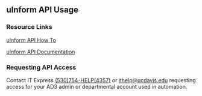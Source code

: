 ## uInform API Usage

### Resource Links

[uInform API How To](https://ws.uinform.ucdavis.edu/howto.html)

[uInform API Documentation](https://ws.uinform.ucdavis.edu/swagger/index.html)


### Requesting API Access

Contact IT Express [(530)754-HELP(4357)](tel:5307544357) or [ithelp@ucdavis.edu](mailto:ithelp@ucdavis.edu) requesting access for your AD3 admin or departmental account used in automation. 




